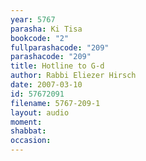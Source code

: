 ```yaml
---
year: 5767
parasha: Ki Tisa
bookcode: "2"
fullparashacode: "209"
parashacode: "209"
title: Hotline to G-d
author: Rabbi Eliezer Hirsch
date: 2007-03-10
id: 57672091
filename: 5767-209-1
layout: audio
moment: 
shabbat: 
occasion: 
---
```

